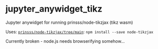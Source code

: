 # jupyter_anywidget_tikz
Jupyter anywidget for running prinsss/node-tikzjax (tikz wasm)



Uses: [`prinsss/node-tikzjax/tree/main`](https://github.com/prinsss/node-tikzjax/tree/main): `npm install --save node-tikzjax`


Currently broken - node.js needs browserifying somehow...

